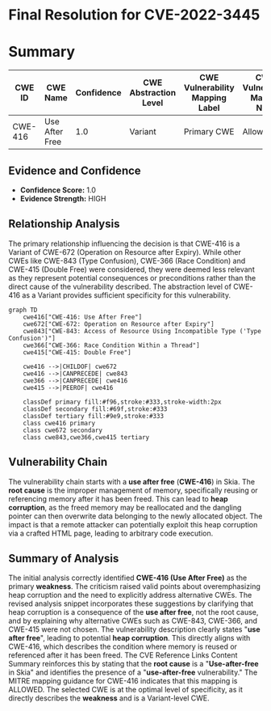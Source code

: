 # Final Resolution for CVE-2022-3445

# Summary
| CWE ID | CWE Name | Confidence | CWE Abstraction Level | CWE Vulnerability Mapping Label | CWE-Vulnerability Mapping Notes |
|---|---|---|---|---|---|
| CWE-416 | Use After Free | 1.0 | Variant | Primary CWE | Allowed |

## Evidence and Confidence

*   **Confidence Score:** 1.0
*   **Evidence Strength:** HIGH

## Relationship Analysis
The primary relationship influencing the decision is that CWE-416 is a Variant of CWE-672 (Operation on Resource after Expiry). While other CWEs like CWE-843 (Type Confusion), CWE-366 (Race Condition) and CWE-415 (Double Free) were considered, they were deemed less relevant as they represent potential consequences or preconditions rather than the direct cause of the vulnerability described. The abstraction level of CWE-416 as a Variant provides sufficient specificity for this vulnerability.

```mermaid
graph TD
    cwe416["CWE-416: Use After Free"]
    cwe672["CWE-672: Operation on Resource after Expiry"]
    cwe843["CWE-843: Access of Resource Using Incompatible Type ('Type Confusion')"]
    cwe366["CWE-366: Race Condition Within a Thread"]
    cwe415["CWE-415: Double Free"]

    cwe416 -->|CHILDOF| cwe672
    cwe416 -->|CANPRECEDE| cwe843
    cwe366 -->|CANPRECEDE| cwe416
    cwe415 -->|PEEROF| cwe416

    classDef primary fill:#f96,stroke:#333,stroke-width:2px
    classDef secondary fill:#69f,stroke:#333
    classDef tertiary fill:#9e9,stroke:#333
    class cwe416 primary
    class cwe672 secondary
    class cwe843,cwe366,cwe415 tertiary
```

## Vulnerability Chain
The vulnerability chain starts with a **use after free** (**CWE-416**) in Skia. The **root cause** is the improper management of memory, specifically reusing or referencing memory after it has been freed. This can lead to **heap corruption**, as the freed memory may be reallocated and the dangling pointer can then overwrite data belonging to the newly allocated object. The impact is that a remote attacker can potentially exploit this heap corruption via a crafted HTML page, leading to arbitrary code execution.

## Summary of Analysis
The initial analysis correctly identified **CWE-416 (Use After Free)** as the primary **weakness**. The criticism raised valid points about overemphasizing heap corruption and the need to explicitly address alternative CWEs. The revised analysis snippet incorporates these suggestions by clarifying that heap corruption is a consequence of the **use after free**, not the root cause, and by explaining why alternative CWEs such as CWE-843, CWE-366, and CWE-415 were not chosen. The vulnerability description clearly states "**use after free**", leading to potential **heap corruption**. This directly aligns with CWE-416, which describes the condition where memory is reused or referenced after it has been freed. The CVE Reference Links Content Summary reinforces this by stating that the **root cause** is a "**Use-after-free** in Skia" and identifies the presence of a "**use-after-free** vulnerability." The MITRE mapping guidance for CWE-416 indicates that this mapping is ALLOWED. The selected CWE is at the optimal level of specificity, as it directly describes the **weakness** and is a Variant-level CWE.
